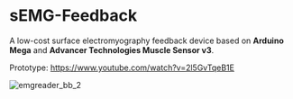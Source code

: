 # sEMG-Feedback

A low-cost surface electromyography feedback device based on <b>Arduino Mega</b> and <b>Advancer Technologies Muscle Sensor v3</b>.

Prototype: https://www.youtube.com/watch?v=2l5GvTqeB1E


![emgreader_bb_2](https://cloud.githubusercontent.com/assets/17254622/13054944/0a58cb2e-d415-11e5-8b87-34af7f5a82ea.jpg)
